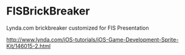 # FISBrickBreaker
Lynda.com brickbreaker customized for FIS Presentation

http://www.lynda.com/iOS-tutorials/iOS-Game-Development-Sprite-Kit/146015-2.html
